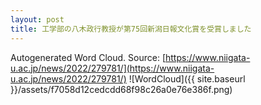 ```yaml
---
layout: post
title: 工学部の八木政行教授が第75回新潟日報文化賞を受賞しました
---
```

Autogenerated Word Cloud.
Source\: [https://www.niigata-u.ac.jp/news/2022/279781/](https://www.niigata-u.ac.jp/news/2022/279781/)
![WordCloud]({{ site.baseurl }}/assets/f7058d12cedcdd68f98c26a0e76e386f.png)